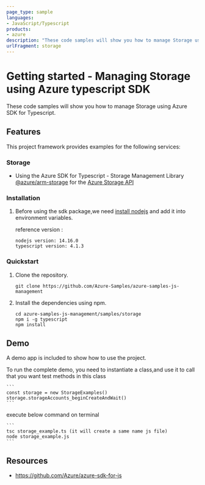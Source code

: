 ```yaml
---
page_type: sample
languages:
- JavaScript/Typescript
products:
- azure
description: "These code samples will show you how to manage Storage using Azure SDK for Typescript."
urlFragment: storage
---
```


# Getting started - Managing Storage using Azure typescript SDK

These code samples will show you how to manage Storage using Azure SDK for Typescript.

## Features

This project framework provides examples for the following services:

### Storage
* Using the Azure SDK for Typescript - Storage Management Library [@azure/arm-storage](https://www.npmjs.com/package/@azure/arm-storage) for the [Azure Storage API](https://docs.microsoft.com/en-us/rest/api/storagerp/)


### Installation

1.  Before using the sdk package,we need [install nodejs](https://nodejs.org/en/download/) and add it into environment variables.

    reference version :
    
    ```
    nodejs version: 14.16.0
    typescript version: 4.1.3
    ```
### Quickstart

1.  Clone the repository.

    ```
    git clone https://github.com/Azure-Samples/azure-samples-js-management
    ```

2.  Install the dependencies using npm.

    ```
    cd azure-samples-js-management/samples/storage
    npm i -g typescript
    npm install
    ```

## Demo

A demo app is included to show how to use the project.

To run the complete demo, you need to instantiate a class,and use it to call that you want test methods in this class 

    ```
    const storage = new StorageExamples()
    storage.storageAccounts_beginCreateAndWait()
    ```

execute below command on terminal

    ```
    tsc storage_example.ts (it will create a same name js file)
    node storage_example.js
    ```

## Resources

- https://github.com/Azure/azure-sdk-for-js